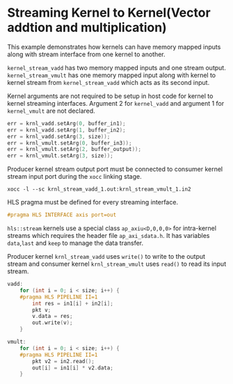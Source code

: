 Streaming Kernel to Kernel(Vector addtion and multiplication)
==============================================================

This example demonstrates how kernels can have memory mapped inputs along with stream interface from one kernel to another.

`kernel_stream_vadd` has two memory mapped inputs and one stream output. `kernel_stream_vmult` has one memory mapped input along with kernel to kernel stream from `kernel_stream_vadd` which acts as its second input.

Kernel arguments are not required to be setup in host code for kernel to kernel streaming interfaces. Argument 2 for `kernel_vadd` and argument 1 for `kernel_vmult` are not declared.  

```c++
err = krnl_vadd.setArg(0, buffer_in1);
err = krnl_vadd.setArg(1, buffer_in2);
err = krnl_vadd.setArg(3, size));
err = krnl_vmult.setArg(0, buffer_in3));
err = krnl_vmult.setArg(2, buffer_output));
err = krnl_vmult.setArg(3, size));
```
Producer kernel stream output port must be connected to consumer kernel stream input port during the `xocc` linking stage.

```
xocc -l --sc krnl_stream_vadd_1.out:krnl_stream_vmult_1.in2
```

HLS pragma must be defined for every streaming interface.
```c++
#pragma HLS INTERFACE axis port=out
```
`hls::stream` kernels use a special class `ap_axiu<D,0,0,0>` for intra-kernel streams  which requires the header file `ap_axi_sdata.h`. It has variables `data`,`last` and `keep` to manage the data transfer.

Producer kernel `krnl_stream_vadd` uses `write()` to write to the output stream and consumer kernel `krnl_stream_vmult` uses `read()` to read its input stream.

```c++
vadd:
    for (int i = 0; i < size; i++) {
    #pragma HLS PIPELINE II=1
        int res = in1[i] + in2[i];
        pkt v;
        v.data = res;
        out.write(v);
    }
```  

```c++         
vmult:
    for (int i = 0; i < size; i++) {
    #pragma HLS PIPELINE II=1
        pkt v2 = in2.read();
        out[i] = in1[i] * v2.data;
    }
```
    
